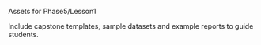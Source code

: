 Assets for Phase5/Lesson1

Include capstone templates, sample datasets and example reports to guide students.
